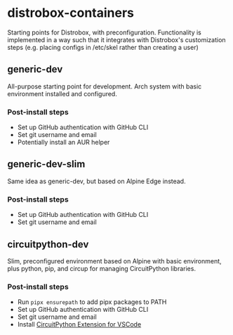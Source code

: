 # distrobox-containers
Starting points for Distrobox, with preconfiguration. Functionality is implemented in a way such that it integrates with Distrobox's customization steps (e.g. placing configs in /etc/skel rather than creating a user)

## generic-dev
All-purpose starting point for development. Arch system with basic environment installed and configured.

### Post-install steps
- Set up GitHub authentication with GitHub CLI
- Set git username and email
- Potentially install an AUR helper

## generic-dev-slim
Same idea as generic-dev, but based on Alpine Edge instead.

### Post-install steps
- Set up GitHub authentication with GitHub CLI
- Set git username and email

## circuitpython-dev
Slim, preconfigured environment based on Alpine with basic environment, plus python, pip, and circup for managing CircuitPython libraries.

### Post-install steps
- Run `pipx ensurepath` to add pipx packages to PATH
- Set up GitHub authentication with GitHub CLI
- Set git username and email
- Install [CircuitPython Extension for VSCode](https://marketplace.visualstudio.com/items?itemName=joedevivo.vscode-circuitpython)
